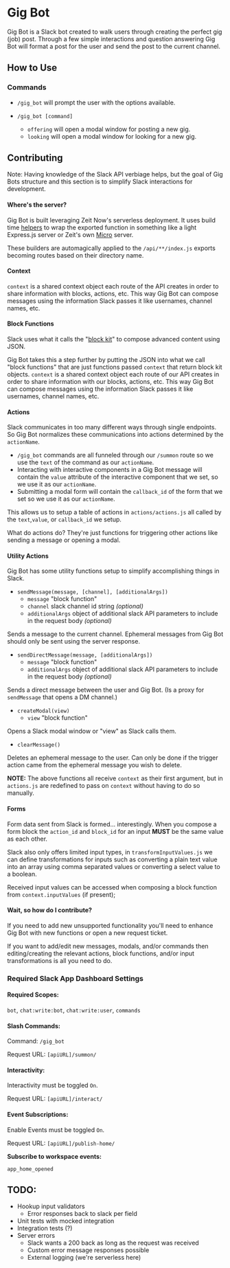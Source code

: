 # Gig Bot

Gig Bot is a Slack bot created to walk users through creating the perfect gig (job) post. Through a few simple interactions and question answering Gig Bot will format a post for the user and send the post to the current channel.

## How to Use

### Commands

-   `/gig_bot` will prompt the user with the options available.

-   `/gig_bot [command]`
    -   `offering` will open a modal window for posting a new gig.
    -   `looking` will open a modal window for looking for a new gig.

## Contributing

Note: Having knowledge of the Slack API verbiage helps, but the goal of Gig Bots structure and this section is to simplify Slack interactions for development.

#### Where's the server?

Gig Bot is built leveraging Zeit Now's serverless deployment. It uses build time [helpers](https://zeit.co/docs/runtimes#official-runtimes/node-js/node-js-request-and-response-objects) to wrap the exported function in something like a light Express.js server or Zeit's own [Micro](https://github.com/zeit/micro) server.

These builders are automagically applied to the `/api/**/index.js` exports becoming routes based on their directory name.

#### Context

`context` is a shared context object each route of the API creates in order to share information with blocks, actions, etc. This way Gig Bot can compose messages using the information Slack passes it like usernames, channel names, etc.

#### Block Functions

Slack uses what it calls the "[block kit](https://api.slack.com/block-kit)" to compose advanced content using JSON.

Gig Bot takes this a step further by putting the JSON into what we call "block functions" that are just functions passed `context` that return block kit objects. `context` is a shared context object each route of our API creates in order to share information with our blocks, actions, etc. This way Gig Bot can compose messages using the information Slack passes it like usernames, channel names, etc.

#### Actions

Slack communicates in too many different ways through single endpoints. So Gig Bot normalizes these communications into actions determined by the `actionName`.

-   `/gig_bot` commands are all funneled through our `/summon` route so we use the `text` of the command as our `actionName`.
-   Interacting with interactive components in a Gig Bot message will contain the `value` attribute of the interactive component that we set, so we use it as our `actionName`.
-   Submitting a modal form will contain the `callback_id` of the form that we set so we use it as our `actionName`.

This allows us to setup a table of actions in `actions/actions.js` all called by the `text`,`value`, or `callback_id` we setup.

What do actions do? They're just functions for triggering other actions like sending a message or opening a modal.

#### Utility Actions

Gig Bot has some utility functions setup to simplify accomplishing things in Slack.

-   `sendMessage(message, [channel], [additionalArgs])`
    -   `message` "block function"
    -   `channel` slack channel id string _(optional)_
    -   `additionalArgs` object of additional slack API parameters to include in the request body _(optional)_

Sends a message to the current channel. Ephemeral messages from Gig Bot should only be sent using the server response.

-   `sendDirectMessage(message, [additionalArgs])`
    -   `message` "block function"
    -   `additionalArgs` object of additional slack API parameters to include in the request body _(optional)_

Sends a direct message between the user and Gig Bot. (Is a proxy for `sendMessage` that opens a DM channel.)

-   `createModal(view)`
    -   `view` "block function"

Opens a Slack modal window or "view" as Slack calls them.

-   `clearMessage()`

Deletes an ephemeral message to the user. Can only be done if the trigger action came from the ephemeral message you wish to delete.

**NOTE:** The above functions all receive `context` as their first argument, but in `actions.js` are redefined to pass on `context` without having to do so manually.

#### Forms

Form data sent from Slack is formed... interestingly. When you compose a form block the `action_id` and `block_id` for an input **MUST** be the same value as each other.

Slack also only offers limited input types, in `transformInputValues.js` we can define transformations for inputs such as converting a plain text value into an array using comma separated values or converting a select value to a boolean.

Received input values can be accessed when composing a block function from `context.inputValues` (if present);

#### Wait, so how do I contribute?

If you need to add new unsupported functionality you'll need to enhance Gig Bot with new functions or open a new request ticket.

If you want to add/edit new messages, modals, and/or commands then editing/creating the relevant actions, block functions, and/or input transformations is all you need to do.

### Required Slack App Dashboard Settings

#### Required Scopes:

`bot`, `chat:write:bot`, `chat:write:user`, `commands`

#### Slash Commands:

Command: `/gig_bot`

Request URL: `[apiURL]/summon/`

#### Interactivity:

Interactivity must be toggled `On`.

Request URL: `[apiURL]/interact/`

#### Event Subscriptions:

Enable Events must be toggled `On`.

Request URL: `[apiURL]/publish-home/`

**Subscribe to workspace events:**

`app_home_opened`

## TODO:

-   Hookup input validators
    -   Error responses back to slack per field
-   Unit tests with mocked integration
-   Integration tests (?)
-   Server errors
    -   Slack wants a 200 back as long as the request was received
    -   Custom error message responses possible
    -   External logging (we're serverless here)
